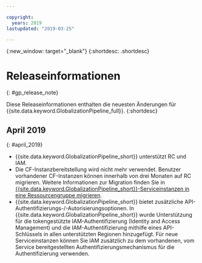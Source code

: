 ```yaml
---

copyright:
  years: 2019
lastupdated: "2019-03-25"

---
```


{:new_window: target="_blank"}
{:shortdesc: .shortdesc}

# Releaseinformationen
{: #gp_release_note}

Diese Releaseinformationen enthalten die neuesten Änderungen für {{site.data.keyword.GlobalizationPipeline_full}}.
{:shortdesc}

## April 2019
{: #april_2019}

* {{site.data.keyword.GlobalizationPipeline_short}} unterstützt RC und IAM. 
* Die CF-Instanzbereitstellung wird nicht mehr verwendet. Benutzer vorhandener CF-Instanzen können innerhalb von drei Monaten auf RC migrieren. Weitere Informationen zur Migration finden Sie in [{{site.data.keyword.GlobalizationPipeline_short}}-Serviceinstanzen in eine Ressourcengruppe migrieren](/docs/GlobalizationPipeline/gp_migration.html).
* {{site.data.keyword.GlobalizationPipeline_short}} bietet zusätzliche API-Authentifizierungs-/-Autorisierungsoptionen. In {{site.data.keyword.GlobalizationPipeline_short}} wurde Unterstützung für die tokengestützte IAM-Authentifizierung (Identity and Access Management) und die IAM-Authentifizierung mithilfe eines API-Schlüssels in allen unterstützten Regionen hinzugefügt. Für neue Serviceinstanzen können Sie IAM zusätzlich zu dem vorhandenen, vom Service bereitgestellten Authentifizierungsmechanismus für die Authentifizierung verwenden. 
